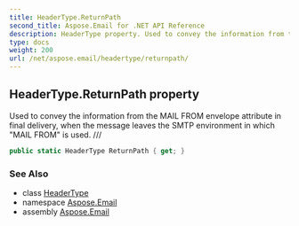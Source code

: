 ```yaml
---
title: HeaderType.ReturnPath
second_title: Aspose.Email for .NET API Reference
description: HeaderType property. Used to convey the information from the MAIL FROM envelope attribute in final delivery when the message leaves the SMTP environment in which MAIL FROM is used. ///
type: docs
weight: 200
url: /net/aspose.email/headertype/returnpath/
---
```

## HeaderType.ReturnPath property

Used to convey the information from the MAIL FROM envelope attribute in final delivery, when the message leaves the SMTP environment in which "MAIL FROM" is used. ///

```csharp
public static HeaderType ReturnPath { get; }
```

### See Also

* class [HeaderType](../)
* namespace [Aspose.Email](../../headertype/)
* assembly [Aspose.Email](../../../)


